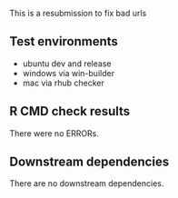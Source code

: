 This is a resubmission to fix bad urls

## Test environments
* ubuntu dev and release
* windows via win-builder
* mac via rhub checker

## R CMD check results
There were no ERRORs. 

## Downstream dependencies
There are no downstream dependencies.